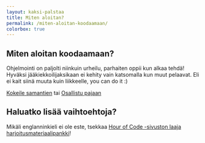 ```yaml
---
layout: kaksi-palstaa
title: Miten aloitan?
permalink: /miten-aloitan-koodaamaan/
colorbox: true
---
```


## Miten aloitan koodaamaan?

Ohjelmointi on paljolti niinkuin urheilu, parhaiten oppii kun alkaa tehdä! Hyväksi jääkiekkoilijaksikaan ei kehity vain katsomalla kun muut pelaavat. Eli ei kait siinä muuta kuin liikkeelle, you can do it :)

<a title="Kokeile tästä!" href="http://learn.code.org/hoc/1" class="button-big" target="_blank">Kokeile samantien</a> tai <a href="/pajat/" class="button-big">Osallistu pajaan</a>

## Haluatko lisää vaihtoehtoja?

Mikäli englanninkieli ei ole este, tsekkaa [Hour of Code -sivuston laaja harjoitusmateriaalipankki](http://csedweek.org/learn)!